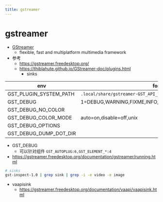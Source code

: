 ```yaml
---
title: gstreamer
---
```


# gstreamer

- [GStreamer](https://github.com/GStreamer)
  - flexible, fast and multiplatform multimedia framework
- 参考
  - https://gstreamer.freedesktop.org/
  - https://thiblahute.github.io/GStreamer-doc/plugins.html
    - sinks

| env                    | for                                                |
| ---------------------- | -------------------------------------------------- |
| GST_PLUGIN_SYSTEM_PATH | `.local/share/gstreamer-GST_API_VERSION`           |
| GST_DEBUG              | 1=DEBUG,WARNING,FIXME,INFO,DEBUG,LOG,TRACE,MEMDUMP |
| GST_DEBUG_NO_COLOR     |
| GST_DEBUG_COLOR_MODE   | auto=on,disable=off,unix                           |
| GST_DEBUG_OPTIONS      |
| GST_DEBUG_DUMP_DOT_DIR |

- GST_DEBUG
  - 可以针对组件 `GST_AUTOPLUG:6,GST_ELEMENT_*:4`
- https://gstreamer.freedesktop.org/documentation/gstreamer/running.html


```bash
# sinks
gst-inspect-1.0 | grep sink | grep -i -e video -e image
```

- vaapisink
  - https://gstreamer.freedesktop.org/documentation/vaapi/vaapisink.html
